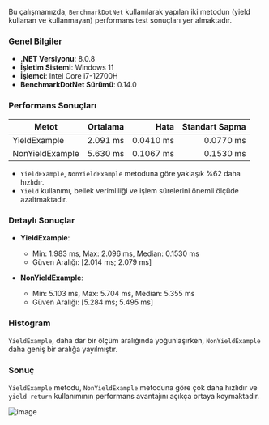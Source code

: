 Bu çalışmamızda, `BenchmarkDotNet` kullanılarak yapılan iki metodun (yield kullanan ve kullanmayan) performans test sonuçları yer almaktadır.

### Genel Bilgiler
- **.NET Versiyonu**: 8.0.8
- **İşletim Sistemi**: Windows 11
- **İşlemci**: Intel Core i7-12700H
- **BenchmarkDotNet Sürümü**: 0.14.0

### Performans Sonuçları
| Metot           | Ortalama | Hata      | Standart Sapma |
|---------------- |---------:|----------:|----------------:|
| YieldExample    | 2.091 ms | 0.0410 ms | 0.0770 ms       |
| NonYieldExample | 5.630 ms | 0.1067 ms | 0.1530 ms       |

- `YieldExample`, `NonYieldExample` metoduna göre yaklaşık %62 daha hızlıdır.
- `Yield` kullanımı, bellek verimliliği ve işlem sürelerini önemli ölçüde azaltmaktadır.

### Detaylı Sonuçlar
- **YieldExample**:
  - Min: 1.983 ms, Max: 2.096 ms, Median: 0.1530 ms
  - Güven Aralığı: [2.014 ms; 2.079 ms]
  
- **NonYieldExample**:
  - Min: 5.103 ms, Max: 5.704 ms, Median: 5.355 ms
  - Güven Aralığı: [5.284 ms; 5.495 ms]

### Histogram
`YieldExample`, daha dar bir ölçüm aralığında yoğunlaşırken, `NonYieldExample` daha geniş bir aralığa yayılmıştır.

### Sonuç
`YieldExample` metodu, `NonYieldExample` metoduna göre çok daha hızlıdır ve `yield return` kullanımının performans avantajını açıkça ortaya koymaktadır.

![image](https://github.com/user-attachments/assets/cee03b1f-1e6d-4ada-9a3a-7282cf99df42)

